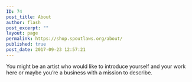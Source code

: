 ```yaml
---
ID: 74
post_title: About
author: flash
post_excerpt: ""
layout: page
permalink: https://shop.spoutlaws.org/about/
published: true
post_date: 2017-09-23 12:57:21
---
```

You might be an artist who would like to introduce yourself and your work here or maybe you&rsquo;re a business with a mission to describe.